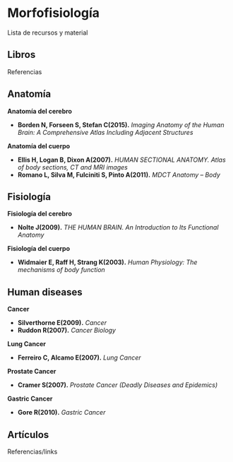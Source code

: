 # Morfofisiología 

Lista de recursos y material

## Libros
Referencias
 ## Anatomía
 
**Anatomía del cerebro**
- **Borden N, Forseen S, Stefan C(2015).** *Imaging Anatomy of the Human Brain: A Comprehensive Atlas Including Adjacent Structures*

**Anatomía del cuerpo**
- **Ellis H, Logan B, Dixon A(2007).** *HUMAN SECTIONAL ANATOMY. Atlas of body sections, CT and MRI images*
- **Romano L, Silva M, Fulciniti S, Pinto A(2011).** *MDCT Anatomy – Body*

## Fisiología

**Fisiología del cerebro**
- **Nolte J(2009).** *THE HUMAN BRAIN. An Introduction to Its Functional Anatomy*

**Fisiología del cuerpo**
- **Widmaier E, Raff H, Strang K(2003).** *Human Physiology: The mechanisms of body function*

## Human diseases

**Cancer**
- **Silverthorne E(2009).** *Cancer*
- **Ruddon R(2007).** *Cancer Biology*

**Lung Cancer**
- **Ferreiro C, Alcamo E(2007).** *Lung Cancer*

**Prostate Cancer**
- **Cramer S(2007).** *Prostate Cancer (Deadly Diseases and Epidemics)*

**Gastric Cancer**
- **Gore R(2010).** *Gastric Cancer*

## Artículos

Referencias/links


	
